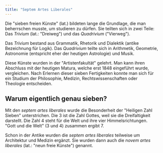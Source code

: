 ```yaml
---
title: "Septem Artes Liberales"
---
```


Die "sieben freien Künste" (lat.) bildeten lange die Grundlage, die man beherrschen musste, um studieren zu dürfen. Sie teilten sich in zwei Teile: Das _Trivium_ (lat.: "Dreiweg") und das _Quadrivium_ ("Vierweg").

Das _Trivium_ bestand aus Grammatik, Rhetorik und Dialektik (antike Bezeichnung für Logik). Das _Quadrivium_ teilte sich in Arithmetik, Geometrie, Astronomie (entspricht eher der heutigen Astrologie) und Musik.

Diese Künste wurden in der "Artistenfakultät" gelehrt. Man kann ihren Abschluss mit der heutigen Matura, welche erst 1848 eingeführt wurde, vergleichen. Nach Erlernen dieser sieben Fertigkeiten konnte man sich für ein Studium der Philosophie, Medizin, Rechtswissenschaften oder Theologie entscheiden.

## Warum eigentlich genau sieben?

Mit den _septem artes liberales_ wurde die Besonderheit der "Heiligen Zahl Sieben" unterstrichen. Die 3 ist die Zahl Gottes, weil sie die Dreifaltigkeit darstellt. Die Zahl 4 steht für die Welt und ihre vier Himmelsrichtungen. "Gott und die Welt" (3 und 4) zusammen ergibt 7.

Schon in der Antike wurden die _septem artes liberales_ teilweise um Architektur und Medizin ergänzt. Sie wurden dann auch die _novem artes liberales_ (lat.: "neun freie Künste") genannt.